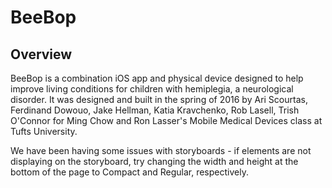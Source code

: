 # BeeBop
## Overview

BeeBop is a combination iOS app and physical device designed to help improve living conditions for children with hemiplegia, a neurological disorder. It was designed and built in the spring of 2016 by Ari Scourtas, Ferdinand Dowouo, Jake Hellman, Katia Kravchenko, Rob Lasell, Trish O'Connor for Ming Chow and Ron Lasser's Mobile Medical Devices class at Tufts University.

We have been having some issues with storyboards - if elements are not displaying on the storyboard, try changing the width and height at the bottom of the page to Compact and Regular, respectively.